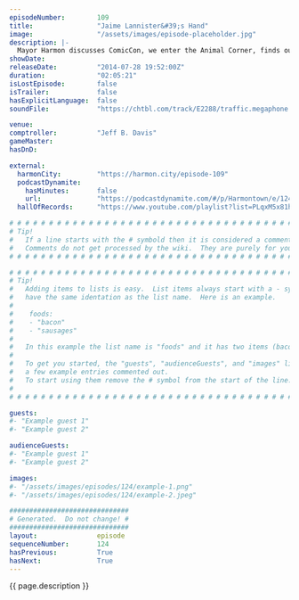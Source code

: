 ```yaml
---
episodeNumber:        109
title:                "Jaime Lannister&#39;s Hand"
image:                "/assets/images/episode-placeholder.jpg"
description: |-
  Mayor Harmon discusses ComicCon, we enter the Animal Corner, finds out Rogaine will kill your cat and Kumail returns just in time for a rousing round of D&D.
showDate:             
releaseDate:          "2014-07-28 19:52:00Z"
duration:             "02:05:21"
isLostEpisode:        false
isTrailer:            false
hasExplicitLanguage:  false
soundFile:            "https://chtbl.com/track/E2288/traffic.megaphone.fm/STA6447459003.mp3?updated=1556750515"

venue:                
comptroller:          "Jeff B. Davis"
gameMaster:           
hasDnD:               

external:
  harmonCity:         "https://harmon.city/episode-109"
  podcastDynamite:
    hasMinutes:       false
    url:              "https://podcastdynamite.com/#/p/Harmontown/e/124/109"
  hallOfRecords:      "https://www.youtube.com/playlist?list=PLqxM5x81hNOb1fofIeJcIHnkgRJEE4luJ"

# # # # # # # # # # # # # # # # # # # # # # # # # # # # # # # # # # # # # # # # # # # # #
# Tip!
#   If a line starts with the # symbold then it is considered a comment.
#   Comments do not get processed by the wiki.  They are purely for your information.
# # # # # # # # # # # # # # # # # # # # # # # # # # # # # # # # # # # # # # # # # # # # #

# # # # # # # # # # # # # # # # # # # # # # # # # # # # # # # # # # # # # # # # # # # # #
# Tip!
#   Adding items to lists is easy.  List items always start with a - symbol and have
#   have the same identation as the list name.  Here is an example.
#
#    foods:
#    - "bacon"
#    - "sausages"
#
#   In this example the list name is "foods" and it has two items (bacon, and sausages).
#
#   To get you started, the "guests", "audienceGuests", and "images" lists below have
#   a few example entries commented out.
#   To start using them remove the # symbol from the start of the line.
#
# # # # # # # # # # # # # # # # # # # # # # # # # # # # # # # # # # # # # # # # # # # # #

guests:
#- "Example guest 1"
#- "Example guest 2"

audienceGuests:
#- "Example guest 1"
#- "Example guest 2"

images:
#- "/assets/images/episodes/124/example-1.png"
#- "/assets/images/episodes/124/example-2.jpeg"

##############################
# Generated.  Do not change! #
##############################
layout:               episode
sequenceNumber:       124
hasPrevious:          True
hasNext:              True
---
```


<!-- The episode description will be rendered here -->
{{ page.description }}

<!-- Add your content BELOW here -->
<!-- vvvvvvvvvvvvvvvvvvvvvvvvvvv -->




<!-- ^^^^^^^^^^^^^^^^^^^^^^^^^^^ -->
<!-- Add your content ABOVE here -->

<!-- The episode gallery will be rendered here -->